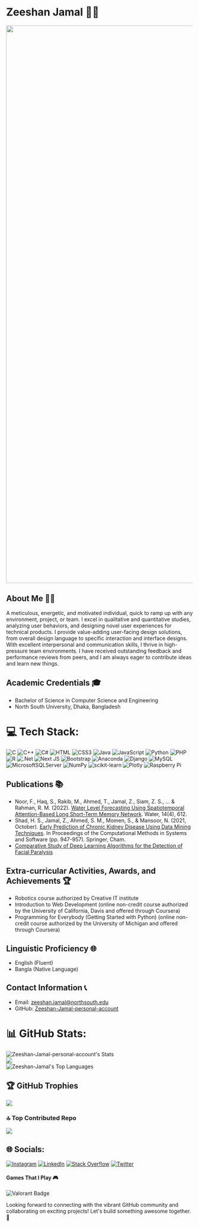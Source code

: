 # Zeeshan Jamal 👨‍💻
<p align="center">
 <img width="1500" src="https://github.com/Zeeshan-jamal/Zeeshan-jamal/assets/64805436/36a4f2ed-20a7-405c-94b8-6d6dac816328">
</p>

## About Me 🙋‍♂️
A meticulous, energetic, and motivated individual, quick to ramp up with any environment, project, or team. I excel in qualitative and quantitative studies, analyzing user behaviors, and designing novel user experiences for technical products. I provide value-adding user-facing design solutions, from overall design language to specific interaction and interface designs. With excellent interpersonal and communication skills, I thrive in high-pressure team environments. I have received outstanding feedback and performance reviews from peers, and I am always eager to contribute ideas and learn new things.

## Academic Credentials 🎓
- Bachelor of Science in Computer Science and Engineering
- North South University, Dhaka, Bangladesh

# 💻 Tech Stack:
![C](https://img.shields.io/badge/c-%2300599C.svg?style=for-the-badge&logo=c&logoColor=white) 
![C++](https://img.shields.io/badge/c++-%2300599C.svg?style=for-the-badge&logo=c%2B%2B&logoColor=white) 
![C#](https://img.shields.io/badge/c%23-%23239120.svg?style=for-the-badge&logo=c-sharp&logoColor=white)
![HTML](https://img.shields.io/badge/HTML-239120?style=for-the-badge&logo=html5&logoColor=white)
![CSS3](https://img.shields.io/badge/css3-%231572B6.svg?style=for-the-badge&logo=css3&logoColor=white)
![Java](https://img.shields.io/badge/Java-ED8B00?style=for-the-badge&logo=java&logoColor=white)
![JavaScript](https://img.shields.io/badge/javascript-%23323330.svg?style=for-the-badge&logo=javascript&logoColor=%23F7DF1E) 
![Python](https://img.shields.io/badge/python-3670A0?style=for-the-badge&logo=python&logoColor=ffdd54) 
![PHP](https://img.shields.io/badge/php-%23777BB4.svg?style=for-the-badge&logo=php&logoColor=white)
![R](https://img.shields.io/badge/r-%23276DC3.svg?style=for-the-badge&logo=r&logoColor=white) 
![.Net](https://img.shields.io/badge/.NET-5C2D91?style=for-the-badge&logo=.net&logoColor=white)
![Next JS](https://img.shields.io/badge/Next-black?style=for-the-badge&logo=next.js&logoColor=white)
![Bootstrap](https://img.shields.io/badge/bootstrap-%23563D7C.svg?style=for-the-badge&logo=bootstrap&logoColor=white) 
![Anaconda](https://img.shields.io/badge/Anaconda-%2344A833.svg?style=for-the-badge&logo=anaconda&logoColor=white)
![Django](https://img.shields.io/badge/django-%23092E20.svg?style=for-the-badge&logo=django&logoColor=white) ![MySQL](https://img.shields.io/badge/mysql-%2300f.svg?style=for-the-badge&logo=mysql&logoColor=white) ![MicrosoftSQLServer](https://img.shields.io/badge/Microsoft%20SQL%20Sever-CC2927?style=for-the-badge&logo=microsoft%20sql%20server&logoColor=white) ![NumPy](https://img.shields.io/badge/numpy-%23013243.svg?style=for-the-badge&logo=numpy&logoColor=white) ![scikit-learn](https://img.shields.io/badge/scikit--learn-%23F7931E.svg?style=for-the-badge&logo=scikit-learn&logoColor=white) ![Plotly](https://img.shields.io/badge/Plotly-%233F4F75.svg?style=for-the-badge&logo=plotly&logoColor=white) ![Raspberry Pi](https://img.shields.io/badge/-RaspberryPi-C51A4A?style=for-the-badge&logo=Raspberry-Pi)

## Publications 📚
- Noor, F., Haq, S., Rakib, M., Ahmed, T., Jamal, Z., Siam, Z. S., ... & Rahman, R. M. (2022). [Water Level Forecasting Using Spatiotemporal Attention-Based Long Short-Term Memory Network](https://www.mdpi.com/2073-4441/14/4/612). Water, 14(4), 612.
- Shad, H. S., Jamal, Z., Ahmed, S. M., Momen, S., & Mansoor, N. (2021, October). [Early Prediction of Chronic Kidney Disease Using Data Mining Techniques](https://link.springer.com/chapter/10.1007/978-3-030-90321-3_79). In Proceedings of the Computational Methods in Systems and Software (pp. 947-957). Springer, Cham.
- [Comparative Study of Deep Learning Algorithms for the Detection of Facial Paralysis](https://ieeexplore.ieee.org/abstract/document/9946491)

## Extra-curricular Activities, Awards, and Achievements 🏆
- Robotics course authorized by Creative IT institute
- Introduction to Web Development (online non-credit course authorized by the University of California, Davis and offered through Coursera)
- Programming for Everybody (Getting Started with Python) (online non-credit course authorized by the University of Michigan and offered through Coursera)

## Linguistic Proficiency 🌐
- English (Fluent)
- Bangla (Native Language)

## Contact Information 📞
- Email: zeeshan.jamal@northsouth.edu
- GitHub: [Zeeshan-Jamal-personal-account](https://github.com/Zeeshan-Jamal-personal-account)

# 📊 GitHub Stats:
![Zeeshan-Jamal-personal-account's Stats](https://github-readme-stats.vercel.app/api?username=Zeeshan-Jamal-365&theme=tokyonight&show_icons=true&hide_border=true&count_private=true)<br>
![](https://github-readme-streak-stats.herokuapp.com/?user=Zeeshan-Jamal-365&theme=tokyonight&hide_border=false)<br>
![Zeeshan-Jamal's Top Languages](https://github-readme-stats.vercel.app/api/top-langs/?username=Zeeshan-Jamal-365&theme=tokyonight&show_icons=true&hide_border=true&layout=compact)

 ## 🏆 GitHub Trophies
![](https://github-profile-trophy.vercel.app/?username=Zeeshan-Jamal-365&theme=nord&no-frame=true&no-bg=true&margin-w=4)

### 🔝 Top Contributed Repo
![](https://github-contributor-stats.vercel.app/api?username=Zeeshan-Jamal-365&limit=5&theme=dark&combine_all_yearly_contributions=true)

## 🌐 Socials:
 [![Instagram](https://img.shields.io/badge/Instagram-%23E4405F.svg?logo=Instagram&logoColor=white)](https://instagram.com/zeeshanjay) [![LinkedIn](https://img.shields.io/badge/LinkedIn-%230077B5.svg?logo=linkedin&logoColor=white)](https://linkedin.com/in/Zeeshan-Jamal-3227071a9) [![Stack Overflow](https://img.shields.io/badge/-Stackoverflow-FE7A16?logo=stack-overflow&logoColor=white)](https://stackoverflow.com/users/21959928) [![Twitter](https://img.shields.io/badge/Twitter-%231DA1F2.svg?logo=Twitter&logoColor=white)](https://twitter.com/Zeeshan_J_1996) 

#### Games That I Play :video_game:
![Valorant Badge](https://img.shields.io/badge/Valorant-FA4454?logo=valorant&logoColor=fff&style=for-the-badge)

Looking forward to connecting with the vibrant GitHub community and collaborating on exciting projects! Let's build something awesome together. 🚀
